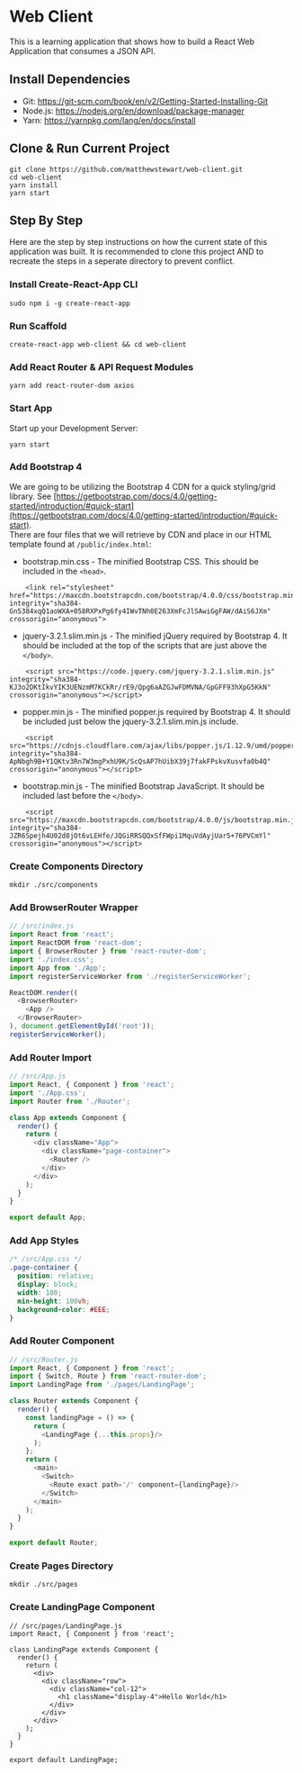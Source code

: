 # Web Client
This is a learning application that shows how to build a React Web Application that consumes a JSON API.

## Install Dependencies
* Git: https://git-scm.com/book/en/v2/Getting-Started-Installing-Git
* Node.js: https://nodejs.org/en/download/package-manager
* Yarn: https://yarnpkg.com/lang/en/docs/install 

## Clone & Run Current Project
```
git clone https://github.com/matthewstewart/web-client.git
cd web-client
yarn install
yarn start
```

## Step By Step
Here are the step by step instructions on how the current state of this application was built.  It is recommended to clone this project AND to recreate the steps in a seperate directory to prevent conflict.

### Install Create-React-App CLI
```
sudo npm i -g create-react-app
```

### Run Scaffold
```
create-react-app web-client && cd web-client
```

### Add React Router & API Request Modules
```
yarn add react-router-dom axios
```

### Start App
Start up your Development Server:
```
yarn start
```

### Add Bootstrap 4
We are going to be utilizing the Bootstrap 4 CDN for a quick styling/grid library.  See [https://getbootstrap.com/docs/4.0/getting-started/introduction/#quick-start](https://getbootstrap.com/docs/4.0/getting-started/introduction/#quick-start).  
There are four files that we will retrieve by CDN and place in our HTML template found at `/public/index.html`:  

- bootstrap.min.css - The minified Bootstrap CSS. This should be included in the `<head>`.
```
    <link rel="stylesheet" href="https://maxcdn.bootstrapcdn.com/bootstrap/4.0.0/css/bootstrap.min.css" integrity="sha384-Gn5384xqQ1aoWXA+058RXPxPg6fy4IWvTNh0E263XmFcJlSAwiGgFAW/dAiS6JXm" crossorigin="anonymous">
```
- jquery-3.2.1.slim.min.js - The minified jQuery required by Bootstrap 4. It should be included at the top of the scripts that are just above the `</body>`.  
```
    <script src="https://code.jquery.com/jquery-3.2.1.slim.min.js" integrity="sha384-KJ3o2DKtIkvYIK3UENzmM7KCkRr/rE9/Qpg6aAZGJwFDMVNA/GpGFF93hXpG5KkN" crossorigin="anonymous"></script>
```
- popper.min.js - The minified popper.js required by Bootstrap 4.  It should be included just below the jquery-3.2.1.slim.min.js include.  
```
    <script src="https://cdnjs.cloudflare.com/ajax/libs/popper.js/1.12.9/umd/popper.min.js" integrity="sha384-ApNbgh9B+Y1QKtv3Rn7W3mgPxhU9K/ScQsAP7hUibX39j7fakFPskvXusvfa0b4Q" crossorigin="anonymous"></script>
```
- bootstrap.min.js - The minified Bootstrap JavaScript. It should be included last before the `</body>`.  
```
    <script src="https://maxcdn.bootstrapcdn.com/bootstrap/4.0.0/js/bootstrap.min.js" integrity="sha384-JZR6Spejh4U02d8jOt6vLEHfe/JQGiRRSQQxSfFWpi1MquVdAyjUar5+76PVCmYl" crossorigin="anonymous"></script> 
```

### Create Components Directory
```
mkdir ./src/components
```

### Add BrowserRouter Wrapper
```js
// /src/index.js
import React from 'react';  
import ReactDOM from 'react-dom';
import { BrowserRouter } from 'react-router-dom';
import './index.css';
import App from './App';
import registerServiceWorker from './registerServiceWorker';

ReactDOM.render((
  <BrowserRouter>
    <App />
  </BrowserRouter>
), document.getElementById('root'));
registerServiceWorker();
```

### Add Router Import
```js
// /src/App.js
import React, { Component } from 'react';
import './App.css';
import Router from './Router';

class App extends Component {
  render() {
    return (
      <div className="App">
        <div className="page-container">
          <Router />
        </div>  
      </div>
    );
  }
}

export default App;
```

### Add App Styles
```css
/* /src/App.css */
.page-container {
  position: relative;
  display: block;
  width: 100;
  min-height: 100vh;
  background-color: #EEE;
}
```

### Add Router Component
```js
// /src/Router.js
import React, { Component } from 'react';
import { Switch, Route } from 'react-router-dom';
import LandingPage from './pages/LandingPage';

class Router extends Component {
  render() {
    const landingPage = () => {
      return (
        <LandingPage {...this.props}/>
      );
    };
    return ( 
      <main>
        <Switch>
          <Route exact path='/' component={landingPage}/>
        </Switch>
      </main>
    );
  }
}

export default Router;

```

### Create Pages Directory
```
mkdir ./src/pages
```

### Create LandingPage Component
```
// /src/pages/LandingPage.js
import React, { Component } from 'react';

class LandingPage extends Component {
  render() {
    return ( 
      <div>
        <div className="row">
          <div className="col-12">
            <h1 className="display-4">Hello World</h1>
          </div>
        </div>
      </div>
    );
  }
}

export default LandingPage;
```